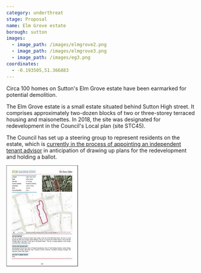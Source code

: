 ```yaml
---
category: underthreat
stage: Proposal
name: Elm Grove estate 
borough: sutton
images:
  - image_path: /images/elmgrove2.png
  - image_path: /images/elmgrove3.png
  - image_path: /images/eg3.png
coordinates:
  - -0.193505,51.366883
---
```

Circa 100 homes on Sutton's Elm Grove estate have been earmarked for potential demolition.

The Elm Grove estate is a small estate situated behind Sutton High street. It comprises approximately two-dozen blocks of two or three-storey terraced housing and maisonettes. In 2018, the site was designated for redevelopment in the Council's Local plan (site STC45). 

The Council has set up a steering group to represent residents on the estate, which is [currently in the process of appointing an independent tenant advisor](https://www.sutton.gov.uk/info/200502/housing_advice_and_options/1659/elm_grove/6) in anticipation of drawing up plans for the redevelopment and holding a ballot.

<img src="/images/elmgrovescreenshot.jpg" class="img-fluid rounded img-thumbnail">



